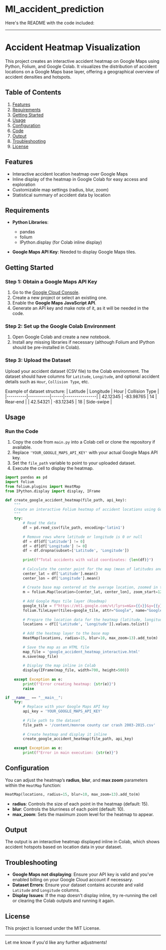 # Ml_accident_prediction
Here's the README with the code included:

---

# Accident Heatmap Visualization

This project creates an interactive accident heatmap on Google Maps using Python, Folium, and Google Colab. It visualizes the distribution of accident locations on a Google Maps base layer, offering a geographical overview of accident densities and hotspots.

## Table of Contents
1. [Features](#features)
2. [Requirements](#requirements)
3. [Getting Started](#getting-started)
4. [Usage](#usage)
5. [Configuration](#configuration)
6. [Code](#code)
7. [Output](#output)
8. [Troubleshooting](#troubleshooting)
9. [License](#license)

## Features
- Interactive accident location heatmap over Google Maps
- Inline display of the heatmap in Google Colab for easy access and exploration
- Customizable map settings (radius, blur, zoom)
- Statistical summary of accident data by location

## Requirements
- **Python Libraries**:
  - pandas
  - folium
  - IPython.display (for Colab inline display)

- **Google Maps API Key**: Needed to display Google Maps tiles.

## Getting Started

### Step 1: Obtain a Google Maps API Key
1. Go to the [Google Cloud Console](https://console.cloud.google.com/).
2. Create a new project or select an existing one.
3. Enable the **Google Maps JavaScript API**.
4. Generate an API key and make note of it, as it will be needed in the code.

### Step 2: Set up the Google Colab Environment
1. Open Google Colab and create a new notebook.
2. Install any missing libraries if necessary (although Folium and IPython should be pre-installed in Colab).

### Step 3: Upload the Dataset
Upload your accident dataset (CSV file) to the Colab environment. The dataset should have columns for `Latitude`, `Longitude`, and optional accident details such as `Hour`, `Collision Type`, etc.

Example of dataset structure:
| Latitude | Longitude | Hour | Collision Type |
|----------|-----------|------|----------------|
| 42.12345 | -83.98765 | 14   | Rear-end      |
| 42.54321 | -83.12345 | 18   | Side-swipe    |

## Usage

### Run the Code
1. Copy the code from `main.py` into a Colab cell or clone the repository if available.
2. Replace `'YOUR_GOOGLE_MAPS_API_KEY'` with your actual Google Maps API key.
3. Set the `file_path` variable to point to your uploaded dataset.
4. Execute the cell to display the heatmap.

```python
import pandas as pd
import folium
from folium.plugins import HeatMap
from IPython.display import display, IFrame

def create_google_accident_heatmap(file_path, api_key):
    """
    Create an interactive Folium heatmap of accident locations using Google Maps tiles and display it inline in Colab.
    """
    try:
        # Read the data
        df = pd.read_csv(file_path, encoding='latin1')
        
        # Remove rows where latitude or longitude is 0 or null
        df = df[df['Latitude'] != 0]
        df = df[df['Longitude'] != 0]
        df = df.dropna(subset=['Latitude', 'Longitude'])
        
        print(f"Total accidents with valid coordinates: {len(df)}")
        
        # Calculate the center point for the map (mean of latitudes and longitudes)
        center_lat = df['Latitude'].mean()
        center_lon = df['Longitude'].mean()
        
        # Create base map centered at the average location, zoomed in to 12
        m = folium.Map(location=[center_lat, center_lon], zoom_start=12)
        
        # Add Google Maps tile layer (Roadmap)
        google_tile = f"https://mt1.google.com/vt/lyrs=m&x={{x}}&y={{y}}&z={{z}}&key={api_key}"
        folium.TileLayer(tiles=google_tile, attr="Google", name="Google Maps").add_to(m)
        
        # Prepare the location data for the heatmap (latitude, longitude pairs)
        locations = df[['Latitude', 'Longitude']].values.tolist()
        
        # Add the heatmap layer to the base map
        HeatMap(locations, radius=15, blur=10, max_zoom=13).add_to(m)
        
        # Save the map as an HTML file
        map_file = 'google_accident_heatmap_interactive.html'
        m.save(map_file)
        
        # Display the map inline in Colab
        display(IFrame(map_file, width=700, height=500))
        
    except Exception as e:
        print(f"Error creating heatmap: {str(e)}")
        raise

if __name__ == "__main__":
    try:
        # Replace with your Google Maps API key
        api_key = 'YOUR_GOOGLE_MAPS_API_KEY'
        
        # File path to the dataset
        file_path = '/content/monroe county car crash 2003-2015.csv'
        
        # Create heatmap and display it inline
        create_google_accident_heatmap(file_path, api_key)
        
    except Exception as e:
        print(f"Error in main execution: {str(e)}")
```

## Configuration

You can adjust the heatmap’s **radius**, **blur**, and **max zoom** parameters within the `HeatMap` function:
```python
HeatMap(locations, radius=15, blur=10, max_zoom=13).add_to(m)
```
- **radius**: Controls the size of each point in the heatmap (default: 15).
- **blur**: Controls the blurriness of each point (default: 10).
- **max_zoom**: Sets the maximum zoom level for the heatmap to appear.

## Output
The output is an interactive heatmap displayed inline in Colab, which shows accident hotspots based on location data in your dataset.

## Troubleshooting
- **Google Maps not displaying**: Ensure your API key is valid and you’ve enabled billing on your Google Cloud account if necessary.
- **Dataset Errors**: Ensure your dataset contains accurate and valid `Latitude` and `Longitude` columns.
- **Display Issues**: If the map doesn't display inline, try re-running the cell or clearing the Colab outputs and running it again.

## License
This project is licensed under the MIT License.

---

Let me know if you'd like any further adjustments!
